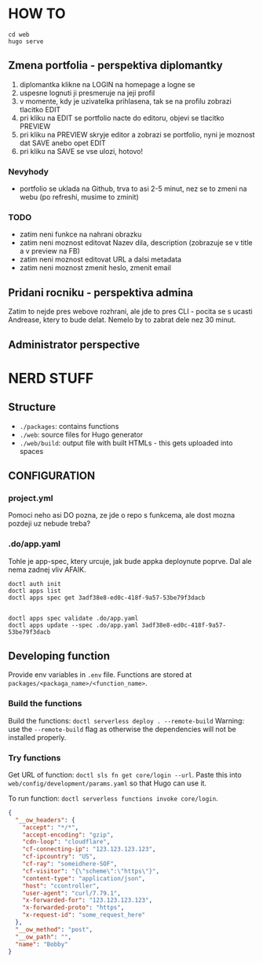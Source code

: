 # HOW TO

```
cd web
hugo serve
```

## Zmena portfolia - perspektiva diplomantky
1. diplomantka klikne na LOGIN na homepage a logne se
2. uspesne lognuti ji presmeruje na jeji profil
3. v momente, kdy je uzivatelka prihlasena, tak se na profilu zobrazi tlacitko EDIT
4. pri kliku na EDIT se portfolio nacte do editoru, objevi se tlacitko PREVIEW
5. pri kliku na PREVIEW skryje editor a zobrazi se portfolio, nyni je moznost dat SAVE anebo opet EDIT
6. pri kliku na SAVE se vse ulozi, hotovo!


### Nevyhody
- portfolio se uklada na Github, trva to asi 2-5 minut, nez se to zmeni na webu (po refreshi, musime to zminit)

### TODO
- zatim neni funkce na nahrani obrazku
- zatim neni moznost editovat Nazev dila, description (zobrazuje se v title a v preview na FB)
- zatim neni moznost editovat URL a dalsi metadata
- zatim neni moznost zmenit heslo, zmenit email

## Pridani rocniku - perspektiva admina
Zatim to nejde pres webove rozhrani, ale jde to pres CLI - pocita se s ucasti Andrease, ktery to bude delat.
Nemelo by to zabrat dele nez 30 minut.


## Administrator perspective


# NERD STUFF

## Structure

- `./packages`: contains functions
- `./web`: source files for Hugo generator
- `./web/build`: output file with built HTMLs - this gets uploaded into spaces



## CONFIGURATION

### project.yml

Pomoci neho asi DO pozna, ze jde o repo s funkcema, ale dost mozna pozdeji uz nebude treba?

### .do/app.yaml

Tohle je app-spec, ktery urcuje, jak bude appka deploynute poprve.
Dal ale nema zadnej vliv AFAIK.

```
doctl auth init
doctl apps list
doctl apps spec get 3adf38e8-ed0c-418f-9a57-53be79f3dacb


doctl apps spec validate .do/app.yaml
doctl apps update --spec .do/app.yaml 3adf38e8-ed0c-418f-9a57-53be79f3dacb
```

## Developing function

Provide env variables in `.env` file.
Functions are stored at `packages/<packaga_name>/<function_name>`.

### Build the functions
Build the functions: `doctl serverless deploy . --remote-build`
Warning: use the `--remote-build` flag as otherwise the dependencies will not be installed properly.


### Try functions
Get URL of function: `doctl sls fn get core/login --url`.
Paste this into `web/config/development/params.yaml` so that Hugo can use it.

To run function: `doctl serverless functions invoke core/login`.


```json
{
  "__ow_headers": {
    "accept": "*/*",
    "accept-encoding": "gzip",
    "cdn-loop": "cloudflare",
    "cf-connecting-ip": "123.123.123.123",
    "cf-ipcountry": "US",
    "cf-ray": "someidhere-SOF",
    "cf-visitor": "{\"scheme\":\"https\"}",
    "content-type": "application/json",
    "host": "ccontroller",
    "user-agent": "curl/7.79.1",
    "x-forwarded-for": "123.123.123.123",
    "x-forwarded-proto": "https",
    "x-request-id": "some_request_here"
  },
  "__ow_method": "post",
  "__ow_path": "",
  "name": "Bobby"
}
```